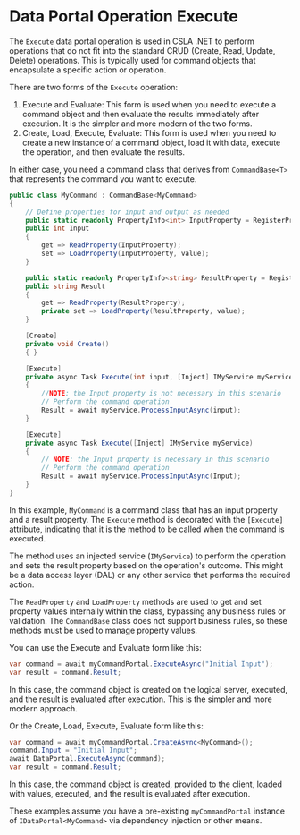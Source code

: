 # Data Portal Operation Execute

The `Execute` data portal operation is used in CSLA .NET to perform operations that do not fit into the standard CRUD (Create, Read, Update, Delete) operations. This is typically used for command objects that encapsulate a specific action or operation.

There are two forms of the `Execute` operation:

1. Execute and Evaluate: This form is used when you need to execute a command object and then evaluate the results immediately after execution. It is the simpler and more modern of the two forms.
2. Create, Load, Execute, Evaluate: This form is used when you need to create a new instance of a command object, load it with data, execute the operation, and then evaluate the results.

In either case, you need a command class that derives from `CommandBase<T>` that represents the command you want to execute.

```csharp
public class MyCommand : CommandBase<MyCommand>
{
    // Define properties for input and output as needed
    public static readonly PropertyInfo<int> InputProperty = RegisterProperty<int>(c => c.Input);
    public int Input
    {
        get => ReadProperty(InputProperty);
        set => LoadProperty(InputProperty, value);
    }

    public static readonly PropertyInfo<string> ResultProperty = RegisterProperty<string>(c => c.Result);
    public string Result
    {
        get => ReadProperty(ResultProperty);
        private set => LoadProperty(ResultProperty, value);
    }

    [Create]
    private void Create()
    { }

    [Execute]
    private async Task Execute(int input, [Inject] IMyService myService)
    {
        //NOTE: the Input property is not necessary in this scenario
        // Perform the command operation
        Result = await myService.ProcessInputAsync(input);
    }

    [Execute]
    private async Task Execute([Inject] IMyService myService)
    {
        // NOTE: the Input property is necessary in this scenario
        // Perform the command operation
        Result = await myService.ProcessInputAsync(Input);
    }
}
```

In this example, `MyCommand` is a command class that has an input property and a result property. The `Execute` method is decorated with the `[Execute]` attribute, indicating that it is the method to be called when the command is executed. 

The method uses an injected service (`IMyService`) to perform the operation and sets the result property based on the operation's outcome. This might be a data access layer (DAL) or any other service that performs the required action.

The `ReadProperty` and `LoadProperty` methods are used to get and set property values internally within the class, bypassing any business rules or validation. The `CommandBase` class does not support business rules, so these methods must be used to manage property values.

You can use the Execute and Evaluate form like this:

```csharp
var command = await myCommandPortal.ExecuteAsync("Initial Input");
var result = command.Result;
```

In this case, the command object is created on the logical server, executed, and the result is evaluated after execution. This is the simpler and more modern approach.

Or the Create, Load, Execute, Evaluate form like this:

```csharp
var command = await myCommandPortal.CreateAsync<MyCommand>();
command.Input = "Initial Input";
await DataPortal.ExecuteAsync(command);
var result = command.Result;
```

In this case, the command object is created, provided to the client, loaded with values, executed, and the result is evaluated after execution.

These examples assume you have a pre-existing `myCommandPortal` instance of `IDataPortal<MyCommand>` via dependency injection or other means.
